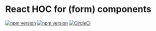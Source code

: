 # React HOC for (form) components

[![npm version](https://badge.fury.io/js/%40nexys%2Freactutils.svg)](https://www.npmjs.com/package/@nexys/reactutils)
[![npm version](https://img.shields.io/npm/v/@nexys/reactutils.svg)](https://www.npmjs.com/package/@nexys/reactutils)
[![CircleCI](https://circleci.com/gh/Nexysweb/reactutils.svg?style=svg)](https://circleci.com/gh/Nexysweb/reactutils)
